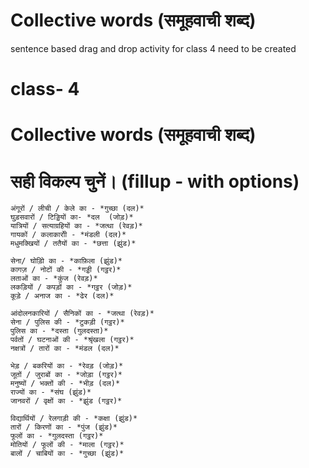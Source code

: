 
# Collective words (समूहवाची शब्द)
sentence based drag and drop activity for class 4 need to be created

# class- 4
# Collective words (समूहवाची शब्द)
# सही विकल्प चुनें। (fillup - with options)
```
अंगूरों / लीची / केले का - *गुच्छा (दल)* 
घुड़सवारों / टिड्डियों का- *दल  (जोड़)*
यात्रियों / सत्याग्रहियों का - *जत्था (रेवड़)*
गायकों / कलाकारोी - *मंडली (दल)* 
मधुमक्खियों / ततैयों का - *छत्ता (झुंड)*
```

```
सेना/ घोड़ोि का - *काफ़िला (झुंड)* 
कागज़ / नोटों की - *गड्डी (गट्ठर)*  
लताओं का - *कुंज (रेवड़)* 
लकड़ियों / कपड़ों का - *गट्ठर (जोड़)* 
कूड़े / अनाज का - *ढेर (दल)*  
```

```
आंदोलनकारियों / सैनिकों का - *जत्था (रेवड़)*
सेना / पुलिस की - *टुकड़ी (गट्ठर)*
पुलिस का - *दस्ता (गुलदस्ता)* 
पर्वतों / घटनाओं की - *श्रृंखला (गट्ठर)*  
नक्षत्रों / तारों का - *मंडल (दल)*  
```

```
भेड़ / बकरियों का - *रेवड़ (जोड़)* 
जूतों / जुराबों का - *जोड़ा (गट्ठर)* 
मनुष्यों / भक्तों की - *भीड़ (दल)*   
राज्यों का - *संघ (झुंड)* 
जानवरों / वृक्षों का - *झुंड (गट्ठर)*    
```

```
विद्यार्थियों / रेलगाड़ी की - *कक्षा (झुंड)*
तारों / किरणों का - *पुंज (झुंड)*
फूलों का - *गुलदस्ता (गट्ठर)*
मोतियों / फूलों की - *माला (गट्ठर)*
बालों / चाबियों का - *गुच्छा (झुंड)*

```

